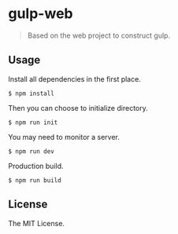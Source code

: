 # gulp-web 

> Based on the web project to construct gulp.


## Usage

Install all dependencies in the first place.

```
$ npm install
```

Then you can choose to initialize directory.

```
$ npm run init
```

You may need to monitor a server.

```
$ npm run dev
```

Production build.

```
$ npm run build
```


## License

The MIT License.
